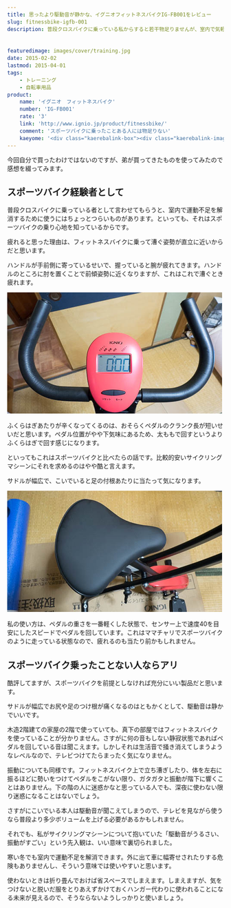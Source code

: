 ```yaml
---
title: 思ったより駆動音が静かな、イグニオフィットネスバイクIG-FB001をレビュー
slug: fitnessbike-igfb-001
description: 普段クロスバイクに乗っている私からすると若干物足りませんが、室内で気軽に自転車運動できるという点でそこそこ使えると思います。駆動音や振動は木造2階建ての2階で使っていても、階下にはほとんど影響がありません。


featuredimage: images/cover/training.jpg
date: 2015-02-02
lastmod: 2015-04-01
tags: 
    - トレーニング
    - 自転車用品
product:
    name: 'イグニオ　フィットネスバイク'
    number: 'IG-FB001'
    rate: '3'
    link: 'http://www.ignio.jp/product/fitnessbike/'
    comment: 'スポーツバイクに乗ったことある人には物足りない'
    kaeyome: '<div class="kaerebalink-box"><div class="kaerebalink-image"><a href="http://www.amazon.co.jp/exec/obidos/ASIN/B00J3FTHVQ/illusionspace-22/ref=nosim/" rel="nofollow" target="_blank"><img src="https://ecx.images-amazon.com/images/I/41mOEHX-RYL._SL160_.jpg" style="border: none;" /></a></div><div class="kaerebalink-info"><div class="kaerebalink-name"><a href="http://www.amazon.co.jp/exec/obidos/ASIN/B00J3FTHVQ/illusionspace-22/ref=nosim/" rel="nofollow" target="_blank">イグニオ(IGNIO) フィットネスバイク (IG-FB001) レッド (マグネティックバイク エクササイズバイク プログラムバイク フィットネスバイク</a><div class="kaerebalink-powered-date">posted with <a href="http://kaereba.com" rel="nofollow" target="_blank">カエレバ</a></div></div><div class="kaerebalink-detail"> イグニオ(IGNIO)     </div><div class="kaerebalink-link1"><div class="shoplinkamazon"><a href="http://www.amazon.co.jp/gp/search?keywords=IG-FB001&__mk_ja_JP=%83J%83%5E%83J%83i&tag=illusionspace-22" rel="nofollow" target="_blank">Amazon</a></div><div class="shoplinkrakuten"><a href="http://hb.afl.rakuten.co.jp/hgc/0e95387f.f2aef20d.0e953880.25e412bd/?pc=http%3A%2F%2Fsearch.rakuten.co.jp%2Fsearch%2Fmall%2FIG-FB001%2F-%2Ff.1-p.1-s.1-sf.0-st.A-v.2%3Fx%3D0%26scid%3Daf_ich_link_urltxt%26m%3Dhttp%3A%2F%2Fm.rakuten.co.jp%2F" rel="nofollow" target="_blank">楽天市場</a></div><div class="shoplinkyahoo"><a href="http://ck.jp.ap.valuecommerce.com/servlet/referral?sid=3085416&pid=882193779&vc_url=http%3A%2F%2Fsearch.shopping.yahoo.co.jp%2Fsearch%3Fp%3DIG-FB001" rel="nofollow"  target="_blank">Yahooショッピング<img src="https://ad.jp.ap.valuecommerce.com/servlet/gifbanner?sid=3085416&pid=882193779" height="1" width="1" border="0"></a></div></div></div><div class="booklink-footer" style="clear: left"></div></div>'
---
```


今回自分で買ったわけではないのですが、弟が買ってきたものを使ってみたので感想を綴ってみます。


## スポーツバイク経験者として


普段クロスバイクに乗っている者として言わせてもらうと、室内で運動不足を解消するために使うにはちょっとつらいものがあります。といっても、それはスポーツバイクの乗り心地を知っているからです。

疲れると思った理由は、フィットネスバイクに乗って漕ぐ姿勢が直立に近いからだと思います。

ハンドルが手前側に寄っているせいで、握っていると腕が疲れてきます。ハンドルのところに肘を置くことで前傾姿勢に近くなりますが、これはこれで漕ぐとき疲れます。

![ハンドルの位置はやや手前気味で握っていると腕が疲れる](205b76e23f3601b206bdc3118eb68d43.jpg)

ふくらはぎあたりが辛くなってくるのは、おそらくペダルのクランク長が短いせいだと思います。ペダル位置がやや下気味にあるため、太ももで回すというよりふくらはぎで回す感じになります。

といってもこれはスポーツバイクと比べたらの話です。比較的安いサイクリングマシーンにそれを求めるのはやや酷と言えます。

サドルが幅広で、こいでいると足の付根あたりに当たって気になります。

![サドルはやや幅広](bbce5820f6f4f934ae25b0f367acffb5.jpg)

私の使い方は、ペダルの重さを一番軽くした状態で、センサー上で速度40を目安にしたスピードでペダルを回しています。これはママチャリでスポーツバイクのように走っている状態なので、疲れるのも当たり前かもしれません。


## スポーツバイク乗ったことない人ならアリ


酷評してますが、スポーツバイクを前提としなければ充分にいい製品だと思います。

サドルが幅広でお尻や足のつけ根が痛くなるのはともかくとして、駆動音は静かでいいです。

木造2階建ての家屋の2階で使っていても、真下の部屋ではフィットネスバイクを使っていることが分かりません。さすがに何の音もしない静寂状態であればペダルを回している音は聞こえます。しかしそれは生活音で掻き消えてしまうようなレベルなので、テレビつけてたらまったく気になりません。

振動についても同様です。フィットネスバイク上で立ち漕ぎしたり、体を左右に振るほどに勢いをつけてペダルをこがない限り、ガタガタと振動が階下に響くことはありません。下の階の人に迷惑かなと思っている人でも、深夜に使わない限り迷惑になることはないでしょう。

さすがにこいでいる本人は駆動音が聞こえてしまうので、テレビを見ながら使うなら普段より多少ボリュームを上げる必要があるかもしれません。

それでも、私がサイクリングマシーンについて抱いていた「駆動音がうるさい、振動がすごい」という先入観は、いい意味で裏切られました。

寒い冬でも室内で運動不足を解消できます。外に出て車に幅寄せされたりする危険もありませんし、そういう意味では使いやすいと思います。

使わないときは折り畳んでおけば省スペースでしまえます。しまえますが、気をつけないと脱いだ服をとりあえずかけておくハンガー代わりに使われることになる未来が見えるので、そうならないようしっかりと使いましょう。


  